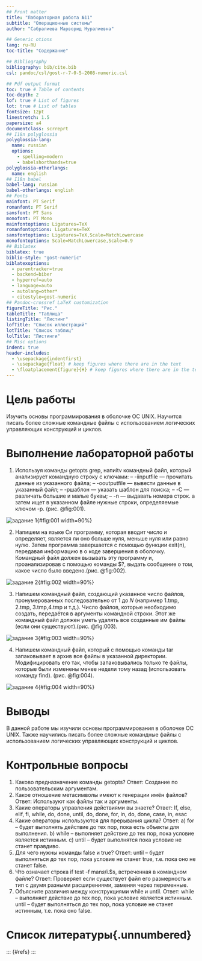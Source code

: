 ```yaml
---
## Front matter
title: "Лабораторная работа №11"
subtitle: "Операционные системы"
author: "Сабралиева Марворид Нуралиевна"

## Generic otions
lang: ru-RU
toc-title: "Содержание"

## Bibliography
bibliography: bib/cite.bib
csl: pandoc/csl/gost-r-7-0-5-2008-numeric.csl

## Pdf output format
toc: true # Table of contents
toc-depth: 2
lof: true # List of figures
lot: true # List of tables
fontsize: 12pt
linestretch: 1.5
papersize: a4
documentclass: scrreprt
## I18n polyglossia
polyglossia-lang:
  name: russian
  options:
	- spelling=modern
	- babelshorthands=true
polyglossia-otherlangs:
  name: english
## I18n babel
babel-lang: russian
babel-otherlangs: english
## Fonts
mainfont: PT Serif
romanfont: PT Serif
sansfont: PT Sans
monofont: PT Mono
mainfontoptions: Ligatures=TeX
romanfontoptions: Ligatures=TeX
sansfontoptions: Ligatures=TeX,Scale=MatchLowercase
monofontoptions: Scale=MatchLowercase,Scale=0.9
## Biblatex
biblatex: true
biblio-style: "gost-numeric"
biblatexoptions:
  - parentracker=true
  - backend=biber
  - hyperref=auto
  - language=auto
  - autolang=other*
  - citestyle=gost-numeric
## Pandoc-crossref LaTeX customization
figureTitle: "Рис."
tableTitle: "Таблица"
listingTitle: "Листинг"
lofTitle: "Список иллюстраций"
lotTitle: "Список таблиц"
lolTitle: "Листинги"
## Misc options
indent: true
header-includes:
  - \usepackage{indentfirst}
  - \usepackage{float} # keep figures where there are in the text
  - \floatplacement{figure}{H} # keep figures where there are in the text
---
```


# Цель работы

Изучить основы программирования в оболочке ОС UNIX. Научится писать более
сложные командные файлы с использованием логических управляющих конструкций
и циклов.

# Выполнение лабораторной работы

1. Используя команды getopts grep, напиitv командный файл, который анализирует
командную строку с ключами:
– -iinputfile — прочитать данные из указанного файла;
– -ooutputfile — вывести данные в указанный файл;
– -pшаблон — указать шаблон для поиска;
– -C — различать большие и малые буквы;
– -n — выдавать номера строк.
а затем ищет в указанном файле нужные строки, определяемые ключом -p.
 (рис. @fig:001).

![задание 1](image/1.png){#fig:001 width=90%}

2. Напишем на языке Си программу, которая вводит число и определяет, является ли оно больше нуля, меньше нуля или равно нулю. Затем программа завершается с помощью функции exit(n), передавая информацию в о коде завершения в оболочку. Командный файл должен вызывать эту программу и, проанализировав с помощью команды $?, выдать сообщение о том, какое число было введено.(рис. @fig:002).

![задание 2](image/2.png){#fig:002 width=90%}

3. Напишем командный файл, создающий указанное число файлов, пронумерованных
последовательно от 1 до 𝑁 (например 1.tmp, 2.tmp, 3.tmp,4.tmp и т.д.). Число файлов, которые необходимо создать, передаётся в аргументы командной строки. Этот же командный файл должен уметь удалять все созданные им файлы (если они существуют).(рис. @fig:003).

![задание 3](image/3.png){#fig:003 width=90%}

4. Напишем командный файл, который с помощью команды tar запаковывает в архив
все файлы в указанной директории. Модифицировать его так, чтобы запаковывались
только те файлы, которые были изменены менее недели тому назад (использовать
команду find). (рис. @fig:004).

![задание 4](image/4.png){#fig:004 width=90%}

# Выводы

В данной работе мы изучили основы программирования в оболочке  ОС UNIX. Также научились писать более сложные командные файлы с использованием логических управляющих конструкций и циклов.

# Контрольные вопросы
1. Каково предназначение команды getopts? Ответ: Создание по пользовательским аргументам.
2. Какое отношение метасимволы имеют к генерации имён файлов? Ответ:
Используют как файлы так и аргументы.
3. Какие операторы управления действиями вы знаете? Ответ: If, else, elif, fi,
while, do, done, until, do, done, for, in, do, done, case, in, esac
4. Какие операторы используются для прерывания цикла? Ответ:
a) for – будет выполнять действие до тех пор, пока есть объекты для выполнения.
b) while – выполняет действие до тех пор, пока условие является истинным.
c) until – будет выполнятся пока условие не станет правдиво.
5. Для чего нужны команды false и true? Ответ: until – будет выполняться до
тех пор, пока условие не станет true, т.е. пока оно не станет false.
6. Что означает строка if test -f man𝑠/i.$s, встреченная в командном файле?
Ответ: Проверяет если существует файл его размерность и тип c двумя
разными расширениями, заменяя через переменные.
7. Объясните различия между конструкциями while и until. Ответ:
while – выполняет действие до тех пор, пока условие является истинным.
until – будет выполняться до тех пор, пока условие не станет истинным, т.е.
пока оно false.
# Список литературы{.unnumbered}

::: {#refs}
:::
